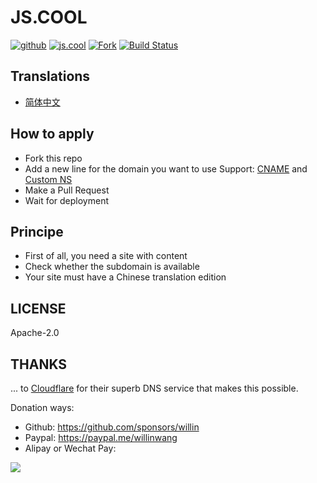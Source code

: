 # JS.COOL

[![github](https://img.shields.io/github/followers/willin.svg?style=social&label=Followers)](https://github.com/willin) [![js.cool](https://img.shields.io/badge/js.cool-+-6699ff)](https://js.cool) [![Fork](https://img.shields.io/github/contributors/js-cool/js.cool)](https://github.com/js-cool/js.cool/fork) [![Build Status](https://travis-ci.org/js-cool/js.cool.svg?branch=master)](https://travis-ci.org/js-cool/js.cool)

## Translations

- [简体中文](https://github.com/js-cool/js.cool/blob/master/README.md)

## How to apply

- Fork this repo
- Add a new line for the domain you want to use
  Support: [CNAME](https://github.com/js-cool/js.cool/blob/master/main/active_cname.js) and [Custom NS](https://github.com/js-cool/js.cool/blob/master/main/active_ns.js)
- Make a Pull Request
- Wait for deployment

## Principe

- First of all, you need a site with content
- Check whether the subdomain is available
- Your site must have a Chinese translation edition

## LICENSE

Apache-2.0

## THANKS

... to [Cloudflare](https://www.cloudflare.com/) for their superb DNS service that makes this possible.

Donation ways:

- Github: <https://github.com/sponsors/willin>
- Paypal: <https://paypal.me/willinwang>
- Alipay or Wechat Pay:

![](https://user-images.githubusercontent.com/1890238/89126156-0f3eeb80-d516-11ea-9046-5a3a5d59b86b.png)
